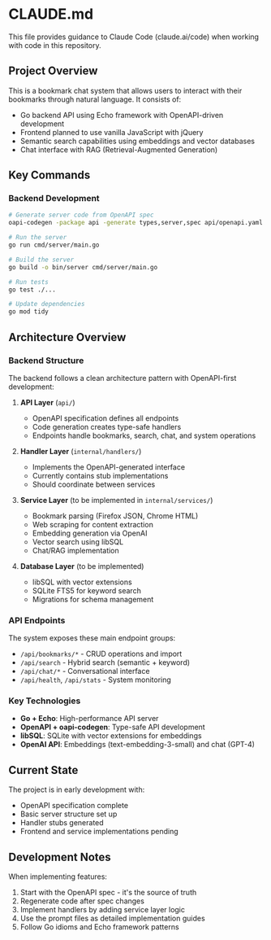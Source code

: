 # CLAUDE.md

This file provides guidance to Claude Code (claude.ai/code) when working with code in this repository.

## Project Overview

This is a bookmark chat system that allows users to interact with their bookmarks through natural language. It consists of:
- Go backend API using Echo framework with OpenAPI-driven development
- Frontend planned to use vanilla JavaScript with jQuery
- Semantic search capabilities using embeddings and vector databases
- Chat interface with RAG (Retrieval-Augmented Generation)

## Key Commands

### Backend Development
```bash
# Generate server code from OpenAPI spec
oapi-codegen -package api -generate types,server,spec api/openapi.yaml > api/generated/server.gen.go

# Run the server
go run cmd/server/main.go

# Build the server
go build -o bin/server cmd/server/main.go

# Run tests
go test ./...

# Update dependencies
go mod tidy
```

## Architecture Overview

### Backend Structure
The backend follows a clean architecture pattern with OpenAPI-first development:

1. **API Layer** (`api/`)
   - OpenAPI specification defines all endpoints
   - Code generation creates type-safe handlers
   - Endpoints handle bookmarks, search, chat, and system operations

2. **Handler Layer** (`internal/handlers/`)
   - Implements the OpenAPI-generated interface
   - Currently contains stub implementations
   - Should coordinate between services

3. **Service Layer** (to be implemented in `internal/services/`)
   - Bookmark parsing (Firefox JSON, Chrome HTML)
   - Web scraping for content extraction
   - Embedding generation via OpenAI
   - Vector search using libSQL
   - Chat/RAG implementation

4. **Database Layer** (to be implemented)
   - libSQL with vector extensions
   - SQLite FTS5 for keyword search
   - Migrations for schema management

### API Endpoints
The system exposes these main endpoint groups:
- `/api/bookmarks/*` - CRUD operations and import
- `/api/search` - Hybrid search (semantic + keyword)
- `/api/chat/*` - Conversational interface
- `/api/health`, `/api/stats` - System monitoring

### Key Technologies
- **Go + Echo**: High-performance API server
- **OpenAPI + oapi-codegen**: Type-safe API development
- **libSQL**: SQLite with vector extensions for embeddings
- **OpenAI API**: Embeddings (text-embedding-3-small) and chat (GPT-4)

## Current State

The project is in early development with:
- OpenAPI specification complete
- Basic server structure set up
- Handler stubs generated
- Frontend and service implementations pending

## Development Notes

When implementing features:
1. Start with the OpenAPI spec - it's the source of truth
2. Regenerate code after spec changes
3. Implement handlers by adding service layer logic
4. Use the prompt files as detailed implementation guides
5. Follow Go idioms and Echo framework patterns